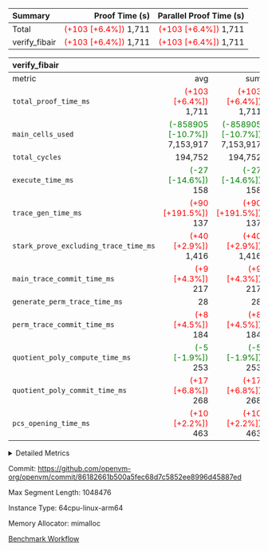 | Summary | Proof Time (s) | Parallel Proof Time (s) |
|:---|---:|---:|
| Total | <span style='color: red'>(+103 [+6.4%])</span> 1,711 | <span style='color: red'>(+103 [+6.4%])</span> 1,711 |
| verify_fibair | <span style='color: red'>(+103 [+6.4%])</span> 1,711 | <span style='color: red'>(+103 [+6.4%])</span> 1,711 |


| verify_fibair |||||
|:---|---:|---:|---:|---:|
|metric|avg|sum|max|min|
| `total_proof_time_ms ` | <span style='color: red'>(+103 [+6.4%])</span> 1,711 | <span style='color: red'>(+103 [+6.4%])</span> 1,711 | <span style='color: red'>(+103 [+6.4%])</span> 1,711 | <span style='color: red'>(+103 [+6.4%])</span> 1,711 |
| `main_cells_used     ` | <span style='color: green'>(-858905 [-10.7%])</span> 7,153,917 | <span style='color: green'>(-858905 [-10.7%])</span> 7,153,917 | <span style='color: green'>(-858905 [-10.7%])</span> 7,153,917 | <span style='color: green'>(-858905 [-10.7%])</span> 7,153,917 |
| `total_cycles        ` |  194,752 |  194,752 |  194,752 |  194,752 |
| `execute_time_ms     ` | <span style='color: green'>(-27 [-14.6%])</span> 158 | <span style='color: green'>(-27 [-14.6%])</span> 158 | <span style='color: green'>(-27 [-14.6%])</span> 158 | <span style='color: green'>(-27 [-14.6%])</span> 158 |
| `trace_gen_time_ms   ` | <span style='color: red'>(+90 [+191.5%])</span> 137 | <span style='color: red'>(+90 [+191.5%])</span> 137 | <span style='color: red'>(+90 [+191.5%])</span> 137 | <span style='color: red'>(+90 [+191.5%])</span> 137 |
| `stark_prove_excluding_trace_time_ms` | <span style='color: red'>(+40 [+2.9%])</span> 1,416 | <span style='color: red'>(+40 [+2.9%])</span> 1,416 | <span style='color: red'>(+40 [+2.9%])</span> 1,416 | <span style='color: red'>(+40 [+2.9%])</span> 1,416 |
| `main_trace_commit_time_ms` | <span style='color: red'>(+9 [+4.3%])</span> 217 | <span style='color: red'>(+9 [+4.3%])</span> 217 | <span style='color: red'>(+9 [+4.3%])</span> 217 | <span style='color: red'>(+9 [+4.3%])</span> 217 |
| `generate_perm_trace_time_ms` |  28 |  28 |  28 |  28 |
| `perm_trace_commit_time_ms` | <span style='color: red'>(+8 [+4.5%])</span> 184 | <span style='color: red'>(+8 [+4.5%])</span> 184 | <span style='color: red'>(+8 [+4.5%])</span> 184 | <span style='color: red'>(+8 [+4.5%])</span> 184 |
| `quotient_poly_compute_time_ms` | <span style='color: green'>(-5 [-1.9%])</span> 253 | <span style='color: green'>(-5 [-1.9%])</span> 253 | <span style='color: green'>(-5 [-1.9%])</span> 253 | <span style='color: green'>(-5 [-1.9%])</span> 253 |
| `quotient_poly_commit_time_ms` | <span style='color: red'>(+17 [+6.8%])</span> 268 | <span style='color: red'>(+17 [+6.8%])</span> 268 | <span style='color: red'>(+17 [+6.8%])</span> 268 | <span style='color: red'>(+17 [+6.8%])</span> 268 |
| `pcs_opening_time_ms ` | <span style='color: red'>(+10 [+2.2%])</span> 463 | <span style='color: red'>(+10 [+2.2%])</span> 463 | <span style='color: red'>(+10 [+2.2%])</span> 463 | <span style='color: red'>(+10 [+2.2%])</span> 463 |



<details>
<summary>Detailed Metrics</summary>

|  | verify_program_compile_ms | total_cells | stark_prove_excluding_trace_time_ms | quotient_poly_compute_time_ms | quotient_poly_commit_time_ms | perm_trace_commit_time_ms | pcs_opening_time_ms | main_trace_commit_time_ms |
| --- | --- | --- | --- | --- | --- | --- | --- |
|  | 4 | 32 | 10 | 0 | 1 | 0 | 3 | 5 | 

| air_name | rows | quotient_deg | main_cols | interactions | constraints | cells |
| --- | --- | --- | --- | --- | --- | --- |
| AccessAdapterAir<2> |  | 4 |  | 5 | 12 |  | 
| AccessAdapterAir<4> |  | 4 |  | 5 | 12 |  | 
| AccessAdapterAir<8> |  | 4 |  | 5 | 12 |  | 
| FibonacciAir | 16 | 1 | 2 |  | 5 | 32 | 
| FriReducedOpeningAir |  | 4 |  | 35 | 59 |  | 
| NativePoseidon2Air<BabyBearParameters>, 1> |  | 4 |  | 31 | 302 |  | 
| PhantomAir |  | 4 |  | 3 | 4 |  | 
| ProgramAir |  | 1 |  | 1 | 4 |  | 
| VariableRangeCheckerAir |  | 1 |  | 1 | 4 |  | 
| VmAirWrapper<BranchNativeAdapterAir, BranchEqualCoreAir<1> |  | 2 |  | 11 | 23 |  | 
| VmAirWrapper<JalNativeAdapterAir, JalCoreAir> |  | 4 |  | 7 | 6 |  | 
| VmAirWrapper<NativeAdapterAir<2, 0>, PublicValuesCoreAir> |  | 4 |  | 11 | 22 |  | 
| VmAirWrapper<NativeAdapterAir<2, 1>, FieldArithmeticCoreAir> |  | 4 |  | 15 | 23 |  | 
| VmAirWrapper<NativeLoadStoreAdapterAir<1>, NativeLoadStoreCoreAir<1> |  | 4 |  | 19 | 31 |  | 
| VmAirWrapper<NativeVectorizedAdapterAir<4>, FieldExtensionCoreAir> |  | 4 |  | 15 | 23 |  | 
| VmConnectorAir |  | 4 |  | 3 | 8 |  | 
| VolatileBoundaryAir |  | 4 |  | 4 | 16 |  | 

| group | trace_gen_time_ms | total_proof_time_ms | total_cycles | total_cells | stark_prove_excluding_trace_time_ms | quotient_poly_compute_time_ms | quotient_poly_commit_time_ms | perm_trace_commit_time_ms | pcs_opening_time_ms | main_trace_commit_time_ms | main_cells_used | generate_perm_trace_time_ms | fri.log_blowup | execute_time_ms |
| --- | --- | --- | --- | --- | --- | --- | --- | --- | --- | --- | --- | --- | --- | --- |
| verify_fibair | 137 | 1,711 | 194,752 | 23,304,216 | 1,416 | 253 | 268 | 184 | 463 | 217 | 7,153,917 | 28 | 2 | 158 | 

| group | air_name | rows | prep_cols | perm_cols | main_cols | cells |
| --- | --- | --- | --- | --- | --- | --- |
| verify_fibair | AccessAdapterAir<2> | 32,768 |  | 16 | 11 | 884,736 | 
| verify_fibair | AccessAdapterAir<4> | 16,384 |  | 16 | 13 | 475,136 | 
| verify_fibair | AccessAdapterAir<8> | 4,096 |  | 16 | 17 | 135,168 | 
| verify_fibair | FriReducedOpeningAir | 512 |  | 76 | 64 | 71,680 | 
| verify_fibair | NativePoseidon2Air<BabyBearParameters>, 1> | 2,048 |  | 36 | 348 | 786,432 | 
| verify_fibair | PhantomAir | 2,048 |  | 8 | 6 | 28,672 | 
| verify_fibair | ProgramAir | 8,192 |  | 8 | 10 | 147,456 | 
| verify_fibair | VariableRangeCheckerAir | 262,144 | 2 | 8 | 1 | 2,359,296 | 
| verify_fibair | VmAirWrapper<BranchNativeAdapterAir, BranchEqualCoreAir<1> | 32,768 |  | 28 | 23 | 1,671,168 | 
| verify_fibair | VmAirWrapper<JalNativeAdapterAir, JalCoreAir> | 8,192 |  | 12 | 10 | 180,224 | 
| verify_fibair | VmAirWrapper<NativeAdapterAir<2, 1>, FieldArithmeticCoreAir> | 131,072 |  | 20 | 30 | 6,553,600 | 
| verify_fibair | VmAirWrapper<NativeLoadStoreAdapterAir<1>, NativeLoadStoreCoreAir<1> | 131,072 |  | 24 | 41 | 8,519,680 | 
| verify_fibair | VmAirWrapper<NativeVectorizedAdapterAir<4>, FieldExtensionCoreAir> | 4,096 |  | 20 | 40 | 245,760 | 
| verify_fibair | VmConnectorAir | 2 | 1 | 8 | 4 | 24 | 
| verify_fibair | VolatileBoundaryAir | 65,536 |  | 8 | 11 | 1,245,184 | 

</details>


Commit: https://github.com/openvm-org/openvm/commit/86182661b500a5fec68d7c5852ee8996d45887ed

Max Segment Length: 1048476

Instance Type: 64cpu-linux-arm64

Memory Allocator: mimalloc

[Benchmark Workflow](https://github.com/openvm-org/openvm/actions/runs/12612667822)
